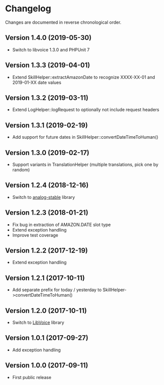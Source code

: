# Changelog

Changes are documented in reverse chronological order.

## Version 1.4.0 (2019-05-30)
* Switch to libvoice 1.3.0 and PHPUnit 7     

## Version 1.3.3 (2019-04-01)
* Extend SkillHelper::extractAmazonDate to recognize XXXX-XX-01 and 2019-01-XX date values     

## Version 1.3.2 (2019-03-11)
* Extend LogHelper::logRequest to optionally not include request headers  

## Version 1.3.1 (2019-02-19)
* Add support for future dates in SkillHelper::convertDateTimeToHuman()  

## Version 1.3.0 (2019-02-17)
* Support variants in TranslationHelper (multiple translations, pick one by random)  

## Version 1.2.4 (2018-12-16)
* Switch to [analog-stable](https://github.com/jbroadway/analog) library

## Version 1.2.3 (2018-01-21)
* Fix bug in extraction of AMAZON.DATE slot type 
* Extend exception handling
* Improve test coverage

## Version 1.2.2 (2017-12-19)
* Extend exception handling

## Version 1.2.1 (2017-10-11)
* Add separate prefix for today / yesterday to SkillHelper->convertDateTimeToHuman()

## Version 1.2.0 (2017-10-11)
* Switch to [LibVoice](https://github.com/internetofvoice/libvoice) library

## Version 1.0.1 (2017-09-27)
* Add exception handling

## Version 1.0.0 (2017-09-11)
* First public release
